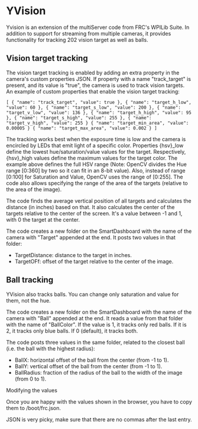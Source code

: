 # YVision

Yvision is an extension of the multiServer code from FRC's WPILib
Suite. In addition to support for streaming from multiple cameras, it
provides functionality for tracking 202 vision target as well as
balls.

## Vision target tracking

The vision target tracking is enabled by adding an extra property in
the camera's custom properties JSON. If property with a name
"track_target" is present, and its value is "true", the camera is
used to track vision targets. An example of custom properties that
enable the vision target tracking:

`
[
                { "name": "track_target", "value": true },
                { "name": "target_h_low", "value": 60 },
                { "name": "target_s_low", "value": 200 },
                { "name": "target_v_low", "value": 136 },
                { "name": "target_h_high", "value": 95 },
                { "name": "target_s_high", "value": 255 },
                { "name": "target_v_high", "value": 255 }
                { "name": "target_min_area", "value": 0.00005 }
                { "name": "target_max_area", "value": 0.002 }
]
`

The tracking works best when the exposure time is low and the camera
is encircled by LEDs that emit light of a specific color. Properties
{hsv}_low define the lowest hue/saturation/value values for the
target. Respectively, {hsv}_high values define the maximum values for
the target color. The example above defines the full HSV range (Note:
OpenCV divides the Hue range [0:360] by two so it can fit in an 8-bit
value). Also, instead of range [0:100] for Saturation and Value,
OpenCV uses the range of [0:255]. The code also allows specifying the
range of the area of the targets (relative to the area of the image).

The code finds the average vertical position of all targets and
calculates the distance (in inches) based on that. It also calculates
the center of the targets relative to the center of the screen. It's a
value between -1 and 1, with 0 the target at the center.

The code creates a new folder on the SmartDashboard with the name of
the camera with "Target" appended at the end. It posts two values in
that folder:

- TargetDistance: distance to the target in inches.
- TargetOFf: offset of the target relative to the center of the image.


## Ball tracking

YVision also tracks balls. You can change only saturation and value
for them, not the hue. 

The code creates a new folder on the SmartDashboard with the name of
the camera with "Ball" appended at the end. It reads a value from that
folder with the name of "BallColor". If the value is 1, it tracks only
red balls. If it is 2, it tracks only blue balls. If 0 (default), it
tracks both.

The code posts three values in the same folder, related to the closest
ball (i.e. the ball with the highest radius):

- BallX: horizontal offset of the ball from the center (from -1 to 1).
- BallY: vertical offset of the ball from the center (from -1 to 1).
- BallRadius: fraction of the radius of the ball to the width of the
image (from 0 to 1).

Modifying the values

Once you are happy with the values shown in the browser, you have to
copy them to /boot/frc.json.

JSON is very picky, make sure that there are no commas after the last
entry.
